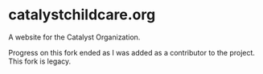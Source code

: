 # catalystchildcare.org
A website for the Catalyst Organization. 

Progress on this fork ended as I was added as a contributor to the project.  This fork is legacy.
